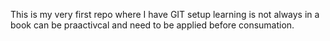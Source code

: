 This is my very first repo where I have GIT setup learning is not always in a book can be praactivcal and need to be applied before consumation. 
